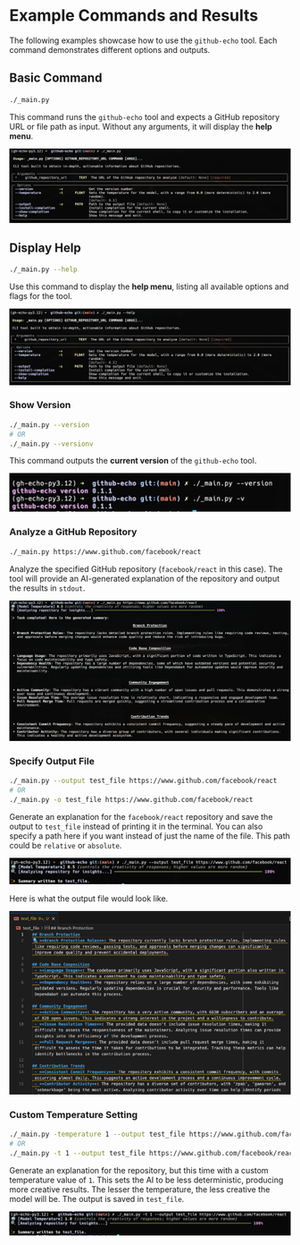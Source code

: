 # Example Commands and Results

The following examples showcase how to use the `github-echo` tool. Each command demonstrates different options and outputs.

## Basic Command

```sh
./_main.py
```

This command runs the `github-echo` tool and expects a GitHub repository URL or file path as input. Without any arguments, it will display the **help menu**.

![Basic command](./assets/images/1.png)

## Display Help

```sh
./_main.py --help
```

Use this command to display the **help menu**, listing all available options and flags for the tool.

![Display Help](./assets/images/2.png)

### Show Version

```sh
./_main.py --version
# OR
./_main.py --versionv
```

This command outputs the **current version** of the `github-echo` tool.

![Show Version](./assets/images/3.png)

### Analyze a GitHub Repository

```sh
./_main.py https://www.github.com/facebook/react
```

Analyze the specified GitHub repository (`facebook/react` in this case). The tool will provide an AI-generated explanation of the repository and output the results in `stdout`.

![Analyze a GitHub Repository](./assets/images/4.png)

### Specify Output File

```sh
./_main.py --output test_file https://www.github.com/facebook/react
# OR
./_main.py -o test_file https://www.github.com/facebook/react
```

Generate an explanation for the `facebook/react` repository and save the output to `test_file` instead of printing it in the terminal. You can also specify a path here if you want instead of just the name of the file. This path could be `relative` or `absolute`.

![Specify output file](./assets/images/5.png)

Here is what the output file would look like.

![Output file example](./assets/images/6.png)

### Custom Temperature Setting

```sh
./_main.py -temperature 1 --output test_file https://www.github.com/facebook/react
# OR
./_main.py -t 1 --output test_file https://www.github.com/facebook/react
```

Generate an explanation for the repository, but this time with a custom temperature value of `1`. This sets the AI to be less deterministic, producing more creative results. The lesser the temperature, the less creative the model will be. The output is saved in `test_file`.

![Custom Temperature Setting](./assets/images/7.png)
